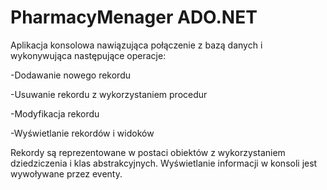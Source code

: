 # PharmacyMenager ADO.NET

Aplikacja konsolowa nawiązująca połączenie z bazą danych i wykonywująca następujące operacje:

-Dodawanie nowego rekordu

-Usuwanie rekordu z wykorzystaniem procedur 

-Modyfikacja rekordu

-Wyświetlanie rekordów i widoków

Rekordy są reprezentowane w postaci obiektów z wykorzystaniem dziedziczenia i klas abstrakcyjnych.
Wyświetlanie informacji w konsoli jest wywoływane przez eventy.


